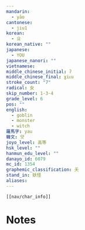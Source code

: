 ```yaml
---
mandarin:
  - yāo
cantonese:
  - jiu1
korean:
  - 요
korean_native: ""
japanese:
  - YOU
japanese_nanori: ""
vietnamese:
middle_chinese_initial: ʔ
middle_chinese_final: ɣiᴇu
stroke_count: "7"
radical: 女
skip_number: 1-3-4
grade_level: 6
pos: ""
english:
  - goblin
  - monster
  - witch
羅馬字: yau
韓文: 얏
joyo_level: 高等
hsk_level: ""
hanmun_edu_level: ""
danayo_id: 6079
mc_id: 1354
graphemic_classification: 夭
stand_in: 妖怪
aliases:
---
```

```meta-bind-embed
[[nav/char_info]]
```

# Notes
